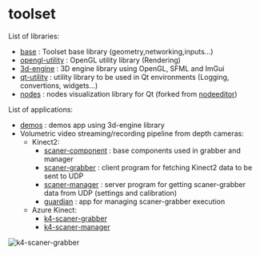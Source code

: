 # toolset

List of libraries:
* [base](https://github.com/FlorianLance/toolset/tree/main/cpp-projects/base) : Toolset base library (geometry,networking,inputs...)
* [opengl-utility](https://github.com/FlorianLance/toolset/tree/main/cpp-projects/opengl-utility) : OpenGL utility library (Rendering)
* [3d-engine](https://github.com/FlorianLance/toolset/tree/main/cpp-projects/3d-engine) : 3D engine library using OpenGL, SFML and ImGui
* [qt-utility](https://github.com/FlorianLance/toolset/tree/main/cpp-projects/qt-utility) : utility library to be used in Qt environments (Logging, convertions, widgets...)
* [nodes](https://github.com/FlorianLance/toolset/tree/main/cpp-projects/nodes) : nodes visualization library for Qt (forked from [nodeeditor](https://github.com/paceholder/nodeeditor))

List of applications:
* [demos](https://github.com/FlorianLance/toolset/tree/main/cpp-projects/demos) : demos app using 3d-engine library
* Volumetric video streaming/recording pipeline from depth cameras:
  * Kinect2:
     * [scaner-component](https://github.com/FlorianLance/toolset/tree/main/cpp-projects/scaner-component) : base components used in grabber and manager
     * [scaner-grabber](https://github.com/FlorianLance/toolset/tree/main/cpp-projects/scaner-grabber) : client program for fetching Kinect2 data to be sent to UDP
     * [scaner-manager](https://github.com/FlorianLance/toolset/tree/main/cpp-projects/scaner-manager) : server program for getting scaner-grabber data from UDP (settings and calibration)
     * [guardian](https://github.com/FlorianLance/toolset/tree/main/cpp-projects/guardian)  : app for managing scaner-grabber execution 
  * Azure Kinect:
     * [k4-scaner-grabber](https://github.com/FlorianLance/toolset/tree/main/cpp-projects/k4-scaner-grabber)
     * [k4-scaner-manager](https://github.com/FlorianLance/toolset/tree/main/cpp-projects/k4-scaner-manager)
   

![k4-scaner-grabber](https://github.com/FlorianLance/toolset/assets/1221777/4da392e9-0d2b-49e4-bb06-5e0554de6600)


